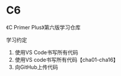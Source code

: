 # C6
《C Primer Plus》第六版学习仓库

学习约定
1. 使用VS Code书写所有代码
2. 使用VS code书写所有代码【cha01-cha16】
3. 向GitHub上传代码
